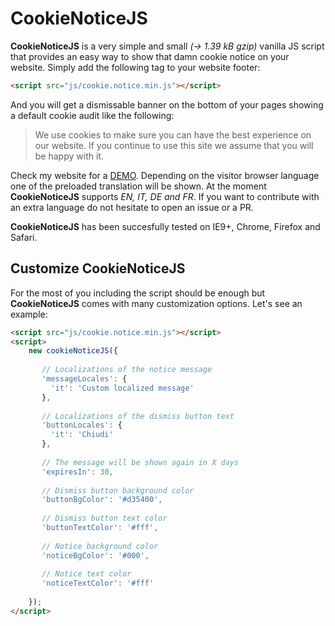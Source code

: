 # CookieNoticeJS

**CookieNoticeJS** is a very simple and small *(→ 1.39 kB gzip)* vanilla JS script that provides an easy way to show that damn cookie notice on your website.
Simply add the following tag to your website footer:

```html
<script src="js/cookie.notice.min.js"></script>
```

And you will get a dismissable banner on the bottom of your pages showing a default cookie audit like the following:

> We use cookies to make sure you can have the best experience on our website. If you continue to use this site we assume that you will be happy with it.
    
Check my website for a [DEMO](http://codeb.it/). Depending on the visitor browser language one of the preloaded translation will be shown. At the moment **CookieNoticeJS** supports *EN, IT, DE and FR*. If you want to contribute with an extra language do not hesitate to open an issue or a PR.

**CookieNoticeJS** has been succesfully tested on IE9+, Chrome, Firefox and Safari.

## Customize CookieNoticeJS

For the most of you including the script should be enough but **CookieNoticeJS** comes with many customization options. Let's see an example:

```html
<script src="js/cookie.notice.min.js"></script>
<script>
    new cookieNoticeJS({
    
       // Localizations of the notice message
       'messageLocales': {
         'it': 'Custom localized message'
       },
      
       // Localizations of the dismiss button text
       'buttonLocales': {
         'it': 'Chiudi'
       },
       
       // The message will be shown again in X days
       'expiresIn': 30, 
       
       // Dismiss button background color
       'buttonBgColor': '#d35400',  
       
       // Dismiss button text color
       'buttonTextColor': '#fff', 
         
       // Notice background color
       'noticeBgColor': '#000', 
          
       // Notice text color
       'noticeTextColor': '#fff' 
          
    });
</script>
```